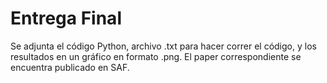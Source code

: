 # Entrega Final

Se adjunta el código Python, archivo .txt para hacer correr el código, y los resultados en un gráfico en formato .png. El paper correspondiente se encuentra publicado en SAF.
